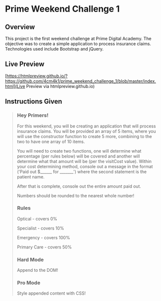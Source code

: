 # Prime Weekend Challenge 1

## Overview

This project is the first weekend challenge at Prime Digital Academy. The objective was to create a simple application to process insurance claims. Technologies used include Bootstrap and jQuery.

## Live Preview
[https://htmlpreview.github.io/?https://github.com/4cm4k1/prime_weekend_challenge_1/blob/master/index.html](Live Preview via htmlpreview.github.io)

## Instructions Given

> ### Hey Primers!
> For this weekend, you will be creating an application that will process insurance claims. You will be provided an array of 5 items, where you will use the constructor function to create 5 more, combining to the two to have one array of 10 items.  
>
> You will need to create two functions, one will determine what percentage (per rules below) will be covered and another will determine what that amount will be (per the visitCost value). Within your cost determining method, console out a message in the format ('Paid out $______ for _______') where the second statement is the patient name.
>
> After that is complete, console out the entire amount paid out.
>
> Numbers should be rounded to the nearest whole number!
>
> ### Rules
> Optical - covers 0%
>
> Specialist - covers 10%
>
> Emergency - covers 100%
>
> Primary Care - covers 50%
>
> ### Hard Mode
> Append to the DOM!
>
> ### Pro Mode
> Style appended content with CSS!
